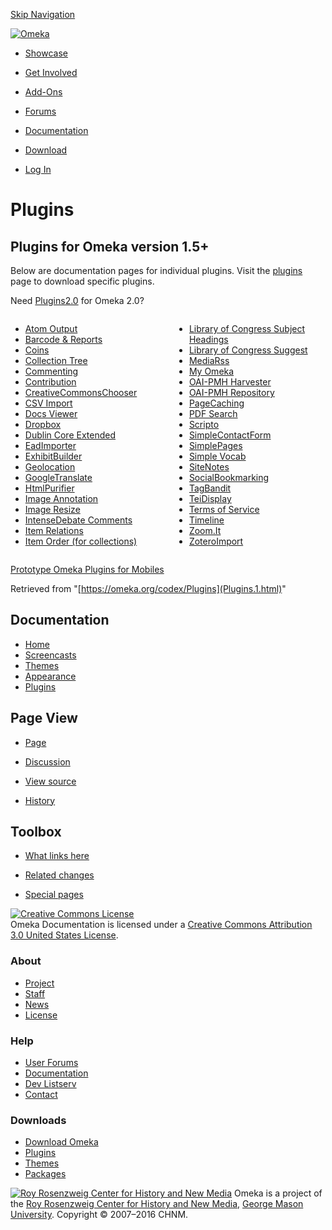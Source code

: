 <div id="wrap">

[Skip Navigation](Plugins.1.html#content)
<div id="header">

<div class="padding">

<span
id="logo">[![Omeka](../ui/i/logo-horizontal-288px.gif)](../index.html)</span>
<div id="search-form">

</div>

-   <div id="nav-showcase">

    </div>

    [Showcase](../showcase/index.html)
-   <div id="nav-involved">

    </div>

    [Get Involved](../get-involved/index.html)
-   <div id="nav-addons">

    </div>

    [Add-Ons](../add-ons/index.html)
-   <div id="nav-forums">

    </div>

    [Forums](../forums/index.html)
-   <div id="nav-documentation">

    </div>

    [Documentation](index.html)
-   <div id="nav-download">

    </div>

    [Download](../download/index.html)

</div>

</div>

<div id="content">

<div class="padding">

<div id="user-meta">

-   <div id="pt-login">

    </div>

    [Log
    In](https://omeka.org/c/index.php?title=Special:UserLogin&returnto=Plugins)

</div>

Plugins
=======

<div id="primary">

<span id="Plugins_for_Omeka_version_1.5.2B" class="mw-headline"> Plugins for Omeka version 1.5+ </span>
-------------------------------------------------------------------------------------------------------

Below are documentation pages for individual plugins. Visit the
[plugins](../plugins.html) page to download specific plugins.

Need [Plugins2.0](Plugins2.0.html "Plugins2.0") for Omeka 2.0?

<div style="width:48%; float:left;">

-   [Atom Output](Plugins/AtomOutput.html "Plugins/AtomOutput")
-   [Barcode & Reports](Plugins/Reports.html "Plugins/Reports")
-   [Coins](Plugins/Coins.html "Plugins/Coins")
-   [Collection
    Tree](Plugins/CollectionTree.html "Plugins/CollectionTree")
-   [Commenting](Plugins/Commenting.html "Plugins/Commenting")
-   [Contribution](Plugins/Contribution.html "Plugins/Contribution")
-   [CreativeCommonsChooser](Plugins/CreativeCommonsChooser.html "Plugins/CreativeCommonsChooser")
-   [CSV Import](Plugins/CsvImport.html "Plugins/CsvImport")
-   [Docs Viewer](Plugins/DocsViewer.html "Plugins/DocsViewer")
-   [Dropbox](Plugins/Dropbox.html "Plugins/Dropbox")
-   [Dublin Core
    Extended](Plugins/DublinCoreExtended.html "Plugins/DublinCoreExtended")
-   [EadImporter](Plugins/EadImporter.html "Plugins/EadImporter")
-   [ExhibitBuilder](Plugins/ExhibitBuilder.1.html "Plugins/ExhibitBuilder")
-   [Geolocation](Plugins/Geolocation.html "Plugins/Geolocation")
-   [GoogleTranslate](Plugins/GoogleTranslate.html "Plugins/GoogleTranslate")
-   [HtmlPurifier](Plugins/HtmlPurifier.html "Plugins/HtmlPurifier")
-   [Image
    Annotation](Plugins/ImageAnnotation.html "Plugins/ImageAnnotation")
-   [Image Resize](Plugins/ImageResize.html "Plugins/ImageResize")
-   [IntenseDebate
    Comments](Plugins/IntenseDebateComments.html "Plugins/IntenseDebateComments")
-   [Item Relations](Plugins/ItemRelations.html "Plugins/ItemRelations")
-   [Item Order
    (for collections)](Plugins/ItemOrder.html "Plugins/ItemOrder")

</div>

<div style="width: 48%; float:right;">

-   [Library of Congress Subject
    Headings](Plugins/Library_of_Congress_Subject_Headings.html "Plugins/Library of Congress Subject Headings")
-   [Library of Congress
    Suggest](Plugins/Library_of_Congress_Suggest.html "Plugins/Library of Congress Suggest")
-   [MediaRss](Plugins/MediaRss_for_Cooliris.html "Plugins/MediaRss for Cooliris")
-   [My Omeka](Plugins/MyOmeka.html "Plugins/MyOmeka")
-   [OAI-PMH
    Harvester](Plugins/OaipmhHarvester.html "Plugins/OaipmhHarvester")
-   [OAI-PMH
    Repository](Plugins/OaipmhRepository.html "Plugins/OaipmhRepository")
-   [PageCaching](Plugins/PageCaching.html "Plugins/PageCaching")
-   [PDF Search](Plugins/PdfSearch.html "Plugins/PdfSearch")
-   [Scripto](Plugins/Scripto.html "Plugins/Scripto")
-   [SimpleContactForm](Plugins/SimpleContactForm.html "Plugins/SimpleContactForm")
-   [SimplePages](Plugins/SimplePages.html "Plugins/SimplePages")
-   [Simple Vocab](Plugins/SimpleVocab.html "Plugins/SimpleVocab")
-   [SiteNotes](Plugins/SiteNotes.html "Plugins/SiteNotes")
-   [SocialBookmarking](Plugins/SocialBookmarking.html "Plugins/SocialBookmarking")
-   [TagBandit](Plugins/TagBandit.html "Plugins/TagBandit")
-   [TeiDisplay](Plugins/TeiDisplay.html "Plugins/TeiDisplay")
-   [Terms of
    Service](Plugins/Terms_of_Service.html "Plugins/Terms of Service")
-   [Timeline](Plugins/Timeline.html "Plugins/Timeline")
-   [Zoom.It](Plugins/ZoomIt.html "Plugins/ZoomIt")
-   [ZoteroImport](Plugins/ZoteroImport.html "Plugins/ZoteroImport")

</div>

<div style="clear:both;">

</div>

[Prototype Omeka Plugins for
Mobiles](http://chnm.gmu.edu/labs/mobile-for-museums/implementation-and-prototypes/omeka-plugins-for-mobiles/)

<div class="printfooter">

Retrieved from "[https://omeka.org/codex/Plugins](Plugins.1.html)"

</div>

<div id="catlinks" class="catlinks catlinks-allhidden">

</div>

</div>

<div id="secondary">

<div class="portlet">

Documentation
-------------

-   [Home](index.html)
-   [Screencasts](Screencasts.html)
-   [Themes](Managing_Themes_2.0.html)
-   [Appearance](Managing_Appearance_2.0.html)
-   [Plugins](Plugins2.0.html)

</div>

<div class="portlet">

Page View
---------

-   <div id="nav-page">

    </div>

    [Page](Plugins.1.html)
-   <div id="nav-discussion">

    </div>

    [Discussion](https://omeka.org/c/index.php?title=Talk:Plugins&action=edit&redlink=1)
-   <div id="nav-view_source">

    </div>

    [View
    source](https://omeka.org/c/index.php?title=Plugins&action=edit)
-   <div id="nav-history">

    </div>

    [History](https://omeka.org/c/index.php?title=Plugins&action=history)

</div>

<div id="wiki-toolbox" class="portlet">

Toolbox
-------

-   <div id="t-whatlinkshere">

    </div>

    [What links here](Special:WhatLinksHere/Plugins.1.html)
-   <div id="t-recentchangeslinked">

    </div>

    [Related changes](Special:RecentChangesLinked/Plugins.1.html)
-   <div id="t-specialpages">

    </div>

    [Special pages](Special:SpecialPages.html)

</div>

[![Creative Commons
License](https://i.creativecommons.org/l/by/3.0/us/88x31.png)](http://creativecommons.org/licenses/by/3.0/us/)\
Omeka Documentation is licensed under a [Creative Commons Attribution
3.0 United States
License](http://creativecommons.org/licenses/by/3.0/us/).

</div>

</div>

</div>

<div id="footer">

<div class="padding">

<div id="sitemap">

<div class="section">

### About

-   [Project](../about/index.html)
-   [Staff](../about/staff/index.html)
-   [News](../blog/index.html)
-   [License](http://www.gnu.org/copyleft/gpl.html)

</div>

<div class="section">

### Help

-   [User Forums](../forums/index.html)
-   [Documentation](index.html)
-   [Dev Listserv](http://groups.google.com/group/omeka-dev)
-   [Contact](../contact/index.html)

</div>

<div class="section">

### Downloads

-   [Download Omeka](../download/index.html)
-   [Plugins](../addons/plugins.html)
-   [Themes](../addons/themes.html)
-   [Packages](../download/packages/index.html)

</div>

</div>

<div id="chnm-meta">

<span id="chnm-logo">[![Roy Rosenzweig Center for History and New
Media](../ui/i/rrchnm-logo-regular.gif)](http://chnm.gmu.edu)</span>
Omeka is a project of the [Roy Rosenzweig Center for History and New
Media](http://chnm.gmu.edu), [George Mason
University](http://www.gmu.edu). Copyright © 2007–2016 CHNM.

</div>

</div>

</div>

</div>
